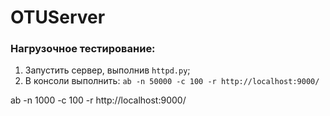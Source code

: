# OTUServer

### Нагрузочное тестирование:
1. Запустить сервер, выполнив ```httpd.py```;
2. В консоли выполнить: 
```ab -n 50000 -c 100 -r http://localhost:9000/```



ab -n 1000 -c 100 -r http://localhost:9000/
